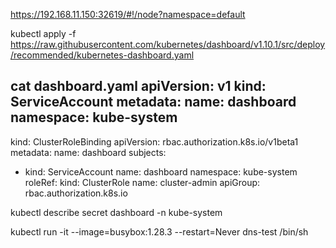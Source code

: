 https://192.168.11.150:32619/#!/node?namespace=default

kubectl apply -f https://raw.githubusercontent.com/kubernetes/dashboard/v1.10.1/src/deploy/recommended/kubernetes-dashboard.yaml

cat dashboard.yaml
apiVersion: v1
kind: ServiceAccount
metadata:
  name: dashboard
  namespace: kube-system
---
kind: ClusterRoleBinding
apiVersion: rbac.authorization.k8s.io/v1beta1
metadata:
  name: dashboard
subjects:
  - kind: ServiceAccount
    name: dashboard
    namespace: kube-system
roleRef:
  kind: ClusterRole
  name: cluster-admin
  apiGroup: rbac.authorization.k8s.io



  kubectl describe secret dashboard -n kube-system


  kubectl run -it --image=busybox:1.28.3 --restart=Never dns-test /bin/sh
  